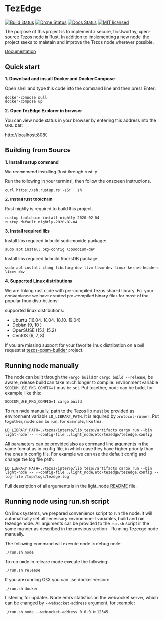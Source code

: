 # TezEdge

[![Build Status]][Build Link] [![Drone Status]][Drone Link]   [![Docs Status]][docs Link] [![MIT licensed]][MIT link]


[Build Status]: https://travis-ci.com/simplestaking/tezedge.svg?branch=master
[Build Link]: https://travis-ci.com/simplestaking/tezedge

[Drone Status]: https://img.shields.io/drone/build/simplestaking/tezedge?server=http%3A%2F%2Fci.tezedge.com
[Drone Link]: http://ci.tezedge.com/simplestaking/tezedge/

[Docs Status]: https://img.shields.io/badge/user--docs-master-informational
[Docs Link]: http://docs.tezedge.com/

[RustDoc Status]:https://img.shields.io/badge/code--docs-master-orange

[MIT licensed]: https://img.shields.io/badge/license-MIT-blue.svg
[MIT link]: https://github.com/simplestaking/tezedge/blob/master/LICENSE

The purpose of this project is to implement a secure, trustworthy, open-source Tezos node in Rust.
In addition to implementing a new node, the project seeks to maintain and improve the Tezos node wherever possible. 

[Documentation][Docs Link]

Quick start
------------

**1. Download and install Docker and Docker Compose**

Open shell and type this code into the command line and then press Enter:

```
docker-compose pull
docker-compose up
```

**2. Open TezEdge Explorer in browser** 

You can view node status in your browser by entering this address into the URL bar:

http://localhost:8080


Building from Source
------------

**1. Install rustup command** 

We recommend installing Rust through rustup.

Run the following in your terminal, then follow the onscreen instructions.

```
curl https://sh.rustup.rs -sSf | sh
```

**2. Install rust toolchain** 

Rust nightly is required to build this project.
```
rustup toolchain install nightly-2020-02-04
rustup default nightly-2020-02-04
```

**3. Install required libs**

Install libs required to build sodiumoxide package:
```
sudo apt install pkg-config libsodium-dev
```

Install libs required to build RocksDB package:
```
sudo apt install clang libclang-dev llvm llvm-dev linux-kernel-headers libev-dev
```

**4. Supported Linux distributions**

We are linking rust code with pre-compiled Tezos shared library. For your convenience we have created pre-compiled binary files
for most of the popular linux distributions:

supported linux distributions:
* Ubuntu (16.04, 18.04, 18.10, 19.04)
* Debian (9, 10 )
* OpenSUSE (15.1, 15.2)
* CentOS (6, 7, 8)
    
If you are missing support for your favorite linux distribution on a poll request at [tezos-opam-builder](https://github.com/simplestaking/tezos-opam-builder) project.


Running node manually
----------------

The node can built through the `cargo build` or `cargo build --release`, be aware, release build can take 
much longer to compile. environment variable `SODIUM_USE_PKG_CONFIG=1` mus be set. Put together, node can be build, for example, like this:
```
SODIUM_USE_PKG_CONFIG=1 cargo build
```

To run node manually, path to the Tezos lib must be provided as environment variable `LD_LIBRARY_PATH`. It is required
by `protocol-runner`. Put together, node can be run, for example, like this:
```
LD_LIBRARY_PATH=./tezos/interop/lib_tezos/artifacts cargo run --bin light-node -- --config-file ./light_node/etc/tezedge/tezedge.config
```

All parameters can be provided also as command line arguments in the same format as in config file, in which case 
they have higher priority than the ones in config file. For example we can use the default config and change the log file path:
```
LD_LIBRARY_PATH=./tezos/interop/lib_tezos/artifacts cargo run --bin light-node -- --config-file ./light_node/etc/tezedge/tezedge.config --log-file /tmp/logs/tezdge.log
```

Full description of all arguments is in the light_node [README](light_node/README.md) file.



Running node using run.sh script
----------------


On linux systems, we prepared convenience script to run the node. It will automatically set all necessary environmnent variables, build and run tezedge node. 
All arguments can be provided to the `run.sh` script in the same manner as described in the previous section - Running Tezedge node manually.

The following command will execute node in debug node:

```
./run.sh node
```

To run node in release mode execute the following:

```
./run.sh release
```

If you are running OSX you can use docker version:

```
./run.sh docker
```

Listening for updates. Node emits statistics on the websocket server, which can be changed by `--websocket-address` argument, for example:

```
./run.sh node --websocket-address 0.0.0.0:12345
```